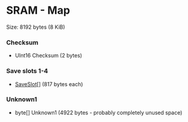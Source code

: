 ﻿# SRAM - Map

Size: 8192 bytes (8 KiB)

### Checksum
* UInt16 Checksum (2 bytes)

### Save slots 1-4
* [SaveSlot](SaveSlot.md)[] (817 bytes each)

### Unknown1
* byte[] Unknown1 (4922 bytes - probably completely unused space)
